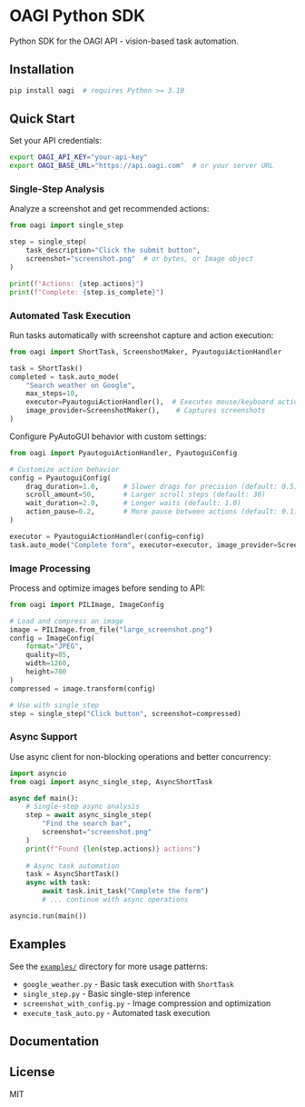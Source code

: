 # OAGI Python SDK

Python SDK for the OAGI API - vision-based task automation.

## Installation

```bash
pip install oagi  # requires Python >= 3.10
```

## Quick Start

Set your API credentials:
```bash
export OAGI_API_KEY="your-api-key"
export OAGI_BASE_URL="https://api.oagi.com"  # or your server URL
```

### Single-Step Analysis

Analyze a screenshot and get recommended actions:

```python
from oagi import single_step

step = single_step(
    task_description="Click the submit button",
    screenshot="screenshot.png"  # or bytes, or Image object
)

print(f"Actions: {step.actions}")
print(f"Complete: {step.is_complete}")
```

### Automated Task Execution

Run tasks automatically with screenshot capture and action execution:

```python
from oagi import ShortTask, ScreenshotMaker, PyautoguiActionHandler

task = ShortTask()
completed = task.auto_mode(
    "Search weather on Google",
    max_steps=10,
    executor=PyautoguiActionHandler(),  # Executes mouse/keyboard actions
    image_provider=ScreenshotMaker(),    # Captures screenshots
)
```

Configure PyAutoGUI behavior with custom settings:

```python
from oagi import PyautoguiActionHandler, PyautoguiConfig

# Customize action behavior
config = PyautoguiConfig(
    drag_duration=1.0,      # Slower drags for precision (default: 0.5)
    scroll_amount=50,       # Larger scroll steps (default: 30)
    wait_duration=2.0,      # Longer waits (default: 1.0)
    action_pause=0.2,       # More pause between actions (default: 0.1)
)

executor = PyautoguiActionHandler(config=config)
task.auto_mode("Complete form", executor=executor, image_provider=ScreenshotMaker())
```

### Image Processing

Process and optimize images before sending to API:

```python
from oagi import PILImage, ImageConfig

# Load and compress an image
image = PILImage.from_file("large_screenshot.png")
config = ImageConfig(
    format="JPEG",
    quality=85,
    width=1260,
    height=700
)
compressed = image.transform(config)

# Use with single_step
step = single_step("Click button", screenshot=compressed)
```

### Async Support

Use async client for non-blocking operations and better concurrency:

```python
import asyncio
from oagi import async_single_step, AsyncShortTask

async def main():
    # Single-step async analysis
    step = await async_single_step(
        "Find the search bar",
        screenshot="screenshot.png"
    )
    print(f"Found {len(step.actions)} actions")
    
    # Async task automation
    task = AsyncShortTask()
    async with task:
        await task.init_task("Complete the form")
        # ... continue with async operations

asyncio.run(main())
```

## Examples

See the [`examples/`](examples/) directory for more usage patterns:
- `google_weather.py` - Basic task execution with `ShortTask`
- `single_step.py` - Basic single-step inference
- `screenshot_with_config.py` - Image compression and optimization
- `execute_task_auto.py` - Automated task execution

## Documentation


## License

MIT